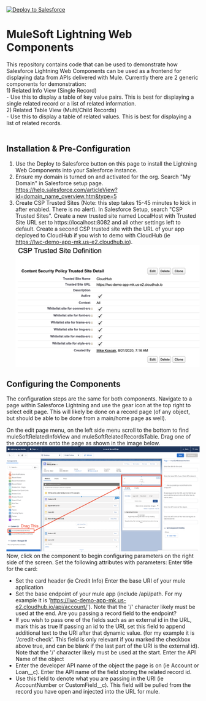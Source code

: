 <a href="https://githubsfdeploy.herokuapp.com">
  <img alt="Deploy to Salesforce"
       src="https://raw.githubusercontent.com/afawcett/githubsfdeploy/master/deploy.png">
</a>

# MuleSoft Lightning Web Components

This repository contains code that can be used to demonstrate how Salesforce Lightning Web Components can be used as a frontend for displaying data from APIs delivered with Mule.  Currently there are 2 generic components for demonstration:<br/>
	1) Related Info View (Single Record)<br/>
		- Use this to display a table of key value pairs.  This is best for displaying a single related record or a list of related information.<br/>
	2) Related Table View (Multi/Child Records)<br/>
		- Use this to display a table of related values.  This is best for displaying a list of related records.<br/>
<br/>

## Installation & Pre-Configuration
1) Use the Deploy to Salesforce button on this page to install the Lightning Web Components into your Salesforce instance.
2) Ensure my domain is turned on and activated for the org.  Search "My Domain" in Salesforce setup page.<br/>https://help.salesforce.com/articleView?id=domain_name_overview.htm&type=5
3) Create CSP Trusted Sites (Note: this step takes 15-45 minutes to kick in after enabled. There is no alert).  In Salesforce Setup, search "CSP Trusted Sites".  Create a new trusted site named LocalHost with Trusted Site URL set to https://localhost:8082 and all other settings left to default.  Create a second CSP trusted site with the URL of your app deployed to CloudHub if you wish to demo with CloudHub (ie https://lwc-demo-app-mk.us-e2.cloudhub.io).
![](images/CloudHubCSP.png)

## Configuring the Components
The configuration steps are the same for both components.  Navigate to a page within Salesforce Lightning and use the gear icon at the top right to select edit page.  This will likely be done on a record page (of any object, but should be able to be done from a main/home page as well).<br/>

On the edit page menu, on the left side menu scroll to the bottom to find muleSoftRelatedInfoView and muleSoftRelatedRecordsTable.  Drag one of the components onto the page as shown in the image below.<br/>
![](images/LWC_Config.png)
Now, click on the component to begin configuring parameters on the right side of the screen.  Set the following attributes with parameters:
Enter title for the card: 
- Set the card header (ie Credit Info)
Enter the base URI of your mule application
- Set the base endpoint of your mule app (include /api/path.  For my example it is 'https://lwc-demo-app-mk.us-e2.cloudhub.io/api/account/'). Note that the '/' character likely must be used at the end.
Are you passing a record field to the endpoint?
- If you wish to pass one of the fields such as an external id in the URL, mark this as true
If passing an id to the URI, set this field to append additional text to the URI after that dynamic value. (for my example it is '/credit-check'.  This field is only relevant if you marked the checkbox above true, and can be blank if the last part of the URI is the external id).  Note that the '/' character likely must be used at the start.
Enter the API Name of the object
- Enter the developer API name of the object the page is on (ie Account or Loan__c).
Enter the API name of the field storing the related record id.
- Use this field to denote what you are passing in the URI (ie AccountNumber or CustomField__c).  This field will be pulled from the record you have open and injected into the URL for mule.




